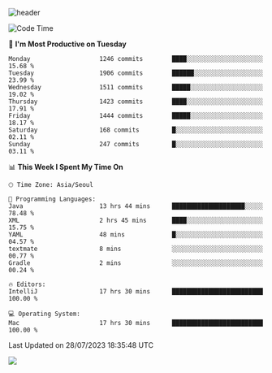 ![header](https://capsule-render.vercel.app/api?type=Egg&color=timeAuto&height=300&section=header&text=PoPo&fontSize=90&animation=fadeIn)

  <!--START_SECTION:waka-->
![Code Time](http://img.shields.io/badge/Code%20Time-1%2C068%20hrs%2037%20mins-blue)

📅 **I'm Most Productive on Tuesday** 

```text
Monday                   1246 commits        ████░░░░░░░░░░░░░░░░░░░░░   15.68 % 
Tuesday                  1906 commits        ██████░░░░░░░░░░░░░░░░░░░   23.99 % 
Wednesday                1511 commits        █████░░░░░░░░░░░░░░░░░░░░   19.02 % 
Thursday                 1423 commits        ████░░░░░░░░░░░░░░░░░░░░░   17.91 % 
Friday                   1444 commits        █████░░░░░░░░░░░░░░░░░░░░   18.17 % 
Saturday                 168 commits         █░░░░░░░░░░░░░░░░░░░░░░░░   02.11 % 
Sunday                   247 commits         █░░░░░░░░░░░░░░░░░░░░░░░░   03.11 % 
```


📊 **This Week I Spent My Time On** 

```text
🕑︎ Time Zone: Asia/Seoul

💬 Programming Languages: 
Java                     13 hrs 44 mins      ████████████████████░░░░░   78.48 % 
XML                      2 hrs 45 mins       ████░░░░░░░░░░░░░░░░░░░░░   15.75 % 
YAML                     48 mins             █░░░░░░░░░░░░░░░░░░░░░░░░   04.57 % 
textmate                 8 mins              ░░░░░░░░░░░░░░░░░░░░░░░░░   00.77 % 
Gradle                   2 mins              ░░░░░░░░░░░░░░░░░░░░░░░░░   00.24 % 

🔥 Editors: 
IntelliJ                 17 hrs 30 mins      █████████████████████████   100.00 % 

💻 Operating System: 
Mac                      17 hrs 30 mins      █████████████████████████   100.00 % 
```


 Last Updated on 28/07/2023 18:35:48 UTC
<!--END_SECTION:waka-->



<img src="https://capsule-render.vercel.app/api?type=Egg&color=timeAuto&height=300&section=footer&text=PoPo&fontSize=90&animation=fadeIn&reversal=true" />

